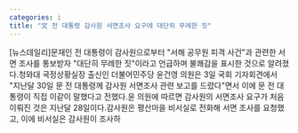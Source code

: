 ```yaml
---
categories: i
title: "文 전 대통령 감사원 서면조사 요구에 대단히 무례한 짓"
---
```

[뉴스데일리]문재인 전 대통령이 감사원으로부터 "서해 공무원 피격 사건"과 관련한 서면 조사를 통보받자 "대단히 무례한 짓"이라고 언급하며 불쾌감을 표시한 것으로 알려졌다.청와대 국정상황실장 출신인 더불어민주당 윤건영 의원은 3일 국회 기자회견에서 "지난달 30일 문 전 대통령께 감사원 서면조사 관련 보고를 드렸다"면서 이에 문 전 대통령이 직접 이같이 말했다고 전했다.윤 의원에 따르면 감사원의 서면조사 요구가 처음 이뤄진 것은 지난달 28일이다.감사원은 평산마을 비서실로 전화해 서면 조사를 요청했고, 이에 비서실은 감사원이 조사하